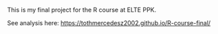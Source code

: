 This is my final project for the R course at ELTE PPK.

See analysis here: 
https://tothmercedesz2002.github.io/R-course-final/
